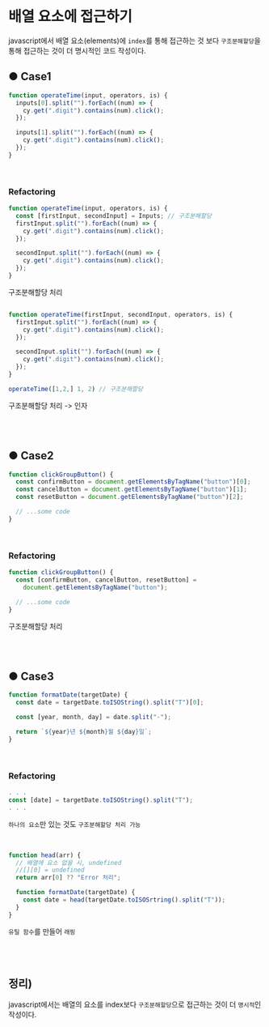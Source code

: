 # 배열 요소에 접근하기

javascript에서 배열 요소(elements)에 `index`를 통해 접근하는 것 보다 `구조분해할당`을 통해 접근하는 것이 더 명시적인 코드 작성이다.

## ● Case1

```javascript
function operateTime(input, operators, is) {
  inputs[0].split("").forEach((num) => {
    cy.get(".digit").contains(num).click();
  });

  inputs[1].split("").forEach((num) => {
    cy.get(".digit").contains(num).click();
  });
}
```

<br/>

### Refactoring

```javascript
function operateTime(input, operators, is) {
  const [firstInput, secondInput] = Inputs; // 구조분해할당
  firstInput.split("").forEach((num) => {
    cy.get(".digit").contains(num).click();
  });

  secondInput.split("").forEach((num) => {
    cy.get(".digit").contains(num).click();
  });
}
```

구조분해할당 처리

```javascript

function operateTime(firstInput, secondInput, operators, is) {
  firstInput.split("").forEach((num) => {
    cy.get(".digit").contains(num).click();
  });

  secondInput.split("").forEach((num) => {
    cy.get(".digit").contains(num).click();
  });
}

operateTime([1,2,] 1, 2) // 구조분해할당
```

구조분해할당 처리 -> 인자

<br/>
<br/>

## ● Case2

```javascript
function clickGroupButton() {
  const confirmButton = document.getElementsByTagName("button")[0];
  const cancelButton = document.getElementsByTagName("button")[1];
  const resetButton = document.getElementsByTagName("button")[2];

  // ...some code
}
```

<br/>

### Refactoring

```javascript
function clickGroupButton() {
  const [confirmButton, cancelButton, resetButton] =
    document.getElementsByTagName("button");

  // ...some code
}
```

구조분해할당 처리

<br/>
<br/>

## ● Case3

```javascript
function formatDate(targetDate) {
  const date = targetDate.toISOString().split("T")[0];

  const [year, month, day] = date.split("-");

  return `${year}년 ${month}월 ${day}일`;
}
```

<br/>

### Refactoring

```javascript
. . .
const [date] = targetDate.toISOString().split("T");
. . .
```

`하나의 요소`만 있는 것도 `구조분해할당 처리 가능`

<br/>

```javascript
function head(arr) {
  // 배열에 요소 없을 시, undefined
  //[][0] = undefined
  return arr[0] ?? "Error 처리";

  function formatDate(targetDate) {
    const date = head(targetDate.toISOSrtring().split("T"));
  }
}
```

`유틸 함수`를 만들어 `래핑`

<br/>
<br/>

## 정리)

javascript에서는 배열의 요소를 index보다 `구조분해할당`으로 접근하는 것이 더 `명시적`인 작성이다.
